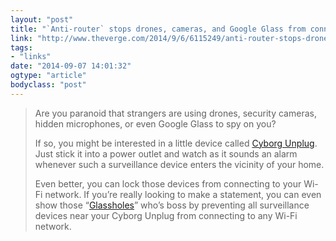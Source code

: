 ```yaml
---
layout: "post"
title: "`Anti-router` stops drones, cameras, and Google Glass from connecting to Wi-Fi networks"
link: "http://www.theverge.com/2014/9/6/6115249/anti-router-stops-drones-cameras-and-google-glass-from-connecting-to"
tags: 
- "links"
date: "2014-09-07 14:01:32"
ogtype: "article"
bodyclass: "post"
---
```


> Are you paranoid that strangers are using drones, security cameras, hidden microphones, or even Google Glass to spy on you?
> 
> If so, you might be interested in a little device called [Cyborg Unplug](http://plugunplug.net/). Just stick it into a power outlet and watch as it sounds an alarm whenever such a surveillance device enters the vicinity of your home.
> 
> Even better, you can lock those devices from connecting to your Wi-Fi network. If you’re really looking to make a statement, you can even show those “[Glassholes](http://www.theverge.com/2014/7/31/5955973/we-are-all-glassholes-now)” who’s boss by preventing all surveillance devices near your Cyborg Unplug from connecting to any Wi-Fi network.